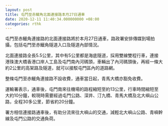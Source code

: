 ```yaml
---
layout: post
title: 屯門至赤鱲角北面連接路本月27日通車
date: 2020-12-11 11:40:34.000000000 +08:00
categories: rthk
---
```


屯門至赤鱲角連接路的北面連接路將於本月27日通車，路政署安排傳媒到場拍攝，包括屯門至赤鱲角隧道入口及隧道內部情況。

北面連接路全長5.5公里，其中有5公里都是海底隧道，採用雙線雙程行車，連接港珠澳大橋香港口岸人工島及屯門南內河碼頭，車輛出了內河碼頭後，再經一條大約2公里的高架路及隧道，就可以接駁屯門區內的道路網。

整條屯門至赤鱲角連接路不設收費，通車當日起，青馬大橋亦豁免收費。

運輸署表示，通車後，屯門南來往機場的路程縮短至約13公里，行車時間縮短至大約10分鐘，較現時需要經過屯門公路、深井、汀九橋、青馬大橋及北大嶼山公路，全程30多公里，節省約20分鐘。

署方相信連接路通車後，有助分流來往大嶼山的交通，減輕北大嶼山公路、青嶼幹線及屯門公路的交通負荷。
